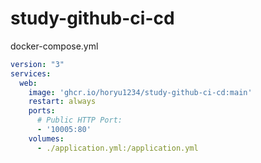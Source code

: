 # study-github-ci-cd

docker-compose.yml
```yaml
version: "3"
services:
  web:
    image: 'ghcr.io/horyu1234/study-github-ci-cd:main'
    restart: always
    ports:
      # Public HTTP Port:
      - '10005:80'
    volumes:
      - ./application.yml:/application.yml
```
